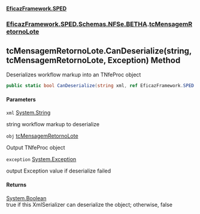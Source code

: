 #### [EficazFramework.SPED](EficazFrameworkSPED.md 'EficazFramework SPED')
### [EficazFramework.SPED.Schemas.NFSe.BETHA](EficazFramework.SPED.Schemas.NFSe.BETHA.md 'EficazFramework.SPED.Schemas.NFSe.BETHA').[tcMensagemRetornoLote](EficazFramework.SPED.Schemas.NFSe.BETHA/tcMensagemRetornoLote.md 'EficazFramework.SPED.Schemas.NFSe.BETHA.tcMensagemRetornoLote')

## tcMensagemRetornoLote.CanDeserialize(string, tcMensagemRetornoLote, Exception) Method

Deserializes workflow markup into an TNfeProc object

```csharp
public static bool CanDeserialize(string xml, ref EficazFramework.SPED.Schemas.NFSe.BETHA.tcMensagemRetornoLote obj, ref System.Exception exception);
```
#### Parameters

<a name='EficazFramework.SPED.Schemas.NFSe.BETHA.tcMensagemRetornoLote.CanDeserialize(string,EficazFramework.SPED.Schemas.NFSe.BETHA.tcMensagemRetornoLote,System.Exception).xml'></a>

`xml` [System.String](https://docs.microsoft.com/en-us/dotnet/api/System.String 'System.String')

string workflow markup to deserialize

<a name='EficazFramework.SPED.Schemas.NFSe.BETHA.tcMensagemRetornoLote.CanDeserialize(string,EficazFramework.SPED.Schemas.NFSe.BETHA.tcMensagemRetornoLote,System.Exception).obj'></a>

`obj` [tcMensagemRetornoLote](EficazFramework.SPED.Schemas.NFSe.BETHA/tcMensagemRetornoLote.md 'EficazFramework.SPED.Schemas.NFSe.BETHA.tcMensagemRetornoLote')

Output TNfeProc object

<a name='EficazFramework.SPED.Schemas.NFSe.BETHA.tcMensagemRetornoLote.CanDeserialize(string,EficazFramework.SPED.Schemas.NFSe.BETHA.tcMensagemRetornoLote,System.Exception).exception'></a>

`exception` [System.Exception](https://docs.microsoft.com/en-us/dotnet/api/System.Exception 'System.Exception')

output Exception value if deserialize failed

#### Returns
[System.Boolean](https://docs.microsoft.com/en-us/dotnet/api/System.Boolean 'System.Boolean')  
true if this XmlSerializer can deserialize the object; otherwise, false